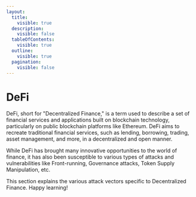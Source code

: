 ```yaml
---
layout:
  title:
    visible: true
  description:
    visible: false
  tableOfContents:
    visible: true
  outline:
    visible: true
  pagination:
    visible: false
---
```


# DeFi

DeFi, short for "Decentralized Finance," is a term used to describe a set of financial services and applications built on blockchain technology, particularly on public blockchain platforms like Ethereum. DeFi aims to recreate traditional financial services, such as lending, borrowing, trading, asset management, and more, in a decentralized and open manner.

While DeFi has brought many innovative opportunities to the world of finance, it has also been susceptible to various types of attacks and vulnerabilities like Front-running, Governance attacks, Token Supply Manipulation, etc.

This section explains the various attack vectors specific to Decentralized Finance. Happy learning!

